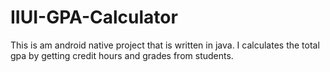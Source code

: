 # IIUI-GPA-Calculator
This is am android native project that is written in java. I calculates the total gpa by getting credit hours and grades from students.
